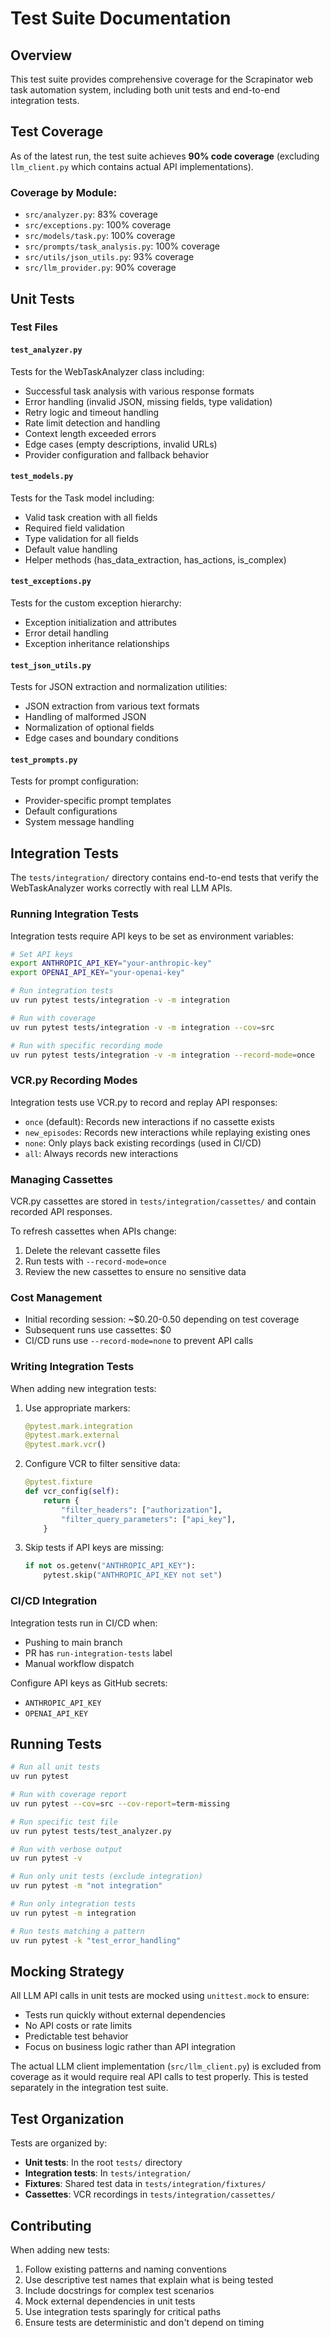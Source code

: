 # Test Suite Documentation

## Overview

This test suite provides comprehensive coverage for the Scrapinator web task automation system, including both unit tests and end-to-end integration tests.

## Test Coverage

As of the latest run, the test suite achieves **90% code coverage** (excluding `llm_client.py` which contains actual API implementations).

### Coverage by Module:
- `src/analyzer.py`: 83% coverage
- `src/exceptions.py`: 100% coverage  
- `src/models/task.py`: 100% coverage
- `src/prompts/task_analysis.py`: 100% coverage
- `src/utils/json_utils.py`: 93% coverage
- `src/llm_provider.py`: 90% coverage

## Unit Tests

### Test Files

#### `test_analyzer.py`
Tests for the WebTaskAnalyzer class including:
- Successful task analysis with various response formats
- Error handling (invalid JSON, missing fields, type validation)
- Retry logic and timeout handling
- Rate limit detection and handling
- Context length exceeded errors
- Edge cases (empty descriptions, invalid URLs)
- Provider configuration and fallback behavior

#### `test_models.py`
Tests for the Task model including:
- Valid task creation with all fields
- Required field validation
- Type validation for all fields
- Default value handling
- Helper methods (has_data_extraction, has_actions, is_complex)

#### `test_exceptions.py`
Tests for the custom exception hierarchy:
- Exception initialization and attributes
- Error detail handling
- Exception inheritance relationships

#### `test_json_utils.py`
Tests for JSON extraction and normalization utilities:
- JSON extraction from various text formats
- Handling of malformed JSON
- Normalization of optional fields
- Edge cases and boundary conditions

#### `test_prompts.py`
Tests for prompt configuration:
- Provider-specific prompt templates
- Default configurations
- System message handling

## Integration Tests

The `tests/integration/` directory contains end-to-end tests that verify the WebTaskAnalyzer works correctly with real LLM APIs.

### Running Integration Tests

Integration tests require API keys to be set as environment variables:

```bash
# Set API keys
export ANTHROPIC_API_KEY="your-anthropic-key"
export OPENAI_API_KEY="your-openai-key"

# Run integration tests
uv run pytest tests/integration -v -m integration

# Run with coverage
uv run pytest tests/integration -v -m integration --cov=src

# Run with specific recording mode
uv run pytest tests/integration -v -m integration --record-mode=once
```

### VCR.py Recording Modes

Integration tests use VCR.py to record and replay API responses:

- `once` (default): Records new interactions if no cassette exists
- `new_episodes`: Records new interactions while replaying existing ones
- `none`: Only plays back existing recordings (used in CI/CD)
- `all`: Always records new interactions

### Managing Cassettes

VCR.py cassettes are stored in `tests/integration/cassettes/` and contain recorded API responses.

To refresh cassettes when APIs change:
1. Delete the relevant cassette files
2. Run tests with `--record-mode=once`
3. Review the new cassettes to ensure no sensitive data

### Cost Management

- Initial recording session: ~$0.20-0.50 depending on test coverage
- Subsequent runs use cassettes: $0
- CI/CD runs use `--record-mode=none` to prevent API calls

### Writing Integration Tests

When adding new integration tests:

1. Use appropriate markers:
   ```python
   @pytest.mark.integration
   @pytest.mark.external
   @pytest.mark.vcr()
   ```

2. Configure VCR to filter sensitive data:
   ```python
   @pytest.fixture
   def vcr_config(self):
       return {
           "filter_headers": ["authorization"],
           "filter_query_parameters": ["api_key"],
       }
   ```

3. Skip tests if API keys are missing:
   ```python
   if not os.getenv("ANTHROPIC_API_KEY"):
       pytest.skip("ANTHROPIC_API_KEY not set")
   ```

### CI/CD Integration

Integration tests run in CI/CD when:
- Pushing to main branch
- PR has `run-integration-tests` label
- Manual workflow dispatch

Configure API keys as GitHub secrets:
- `ANTHROPIC_API_KEY`
- `OPENAI_API_KEY`

## Running Tests

```bash
# Run all unit tests
uv run pytest

# Run with coverage report
uv run pytest --cov=src --cov-report=term-missing

# Run specific test file
uv run pytest tests/test_analyzer.py

# Run with verbose output
uv run pytest -v

# Run only unit tests (exclude integration)
uv run pytest -m "not integration"

# Run only integration tests
uv run pytest -m integration

# Run tests matching a pattern
uv run pytest -k "test_error_handling"
```

## Mocking Strategy

All LLM API calls in unit tests are mocked using `unittest.mock` to ensure:
- Tests run quickly without external dependencies
- No API costs or rate limits
- Predictable test behavior
- Focus on business logic rather than API integration

The actual LLM client implementation (`src/llm_client.py`) is excluded from coverage as it would require real API calls to test properly. This is tested separately in the integration test suite.

## Test Organization

Tests are organized by:
- **Unit tests**: In the root `tests/` directory
- **Integration tests**: In `tests/integration/`
- **Fixtures**: Shared test data in `tests/integration/fixtures/`
- **Cassettes**: VCR recordings in `tests/integration/cassettes/`

## Contributing

When adding new tests:
1. Follow existing patterns and naming conventions
2. Use descriptive test names that explain what is being tested
3. Include docstrings for complex test scenarios
4. Mock external dependencies in unit tests
5. Use integration tests sparingly for critical paths
6. Ensure tests are deterministic and don't depend on timing